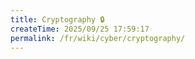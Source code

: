 ```yaml
---
title: Cryptography 🔒
createTime: 2025/09/25 17:59:17
permalink: /fr/wiki/cyber/cryptography/
---
```

